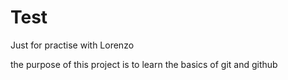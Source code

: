 # Test
Just for practise with Lorenzo

the purpose of this project is to learn the basics of git and github
